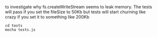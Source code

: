 to investigate why fs.createWriteStream seems to leak memory.  The tests will pass if you set the fileSize to 50Kb but tests will start churning like crazy if you set it to something like 200Kb

```
cd tests
mocha tests.js
```
